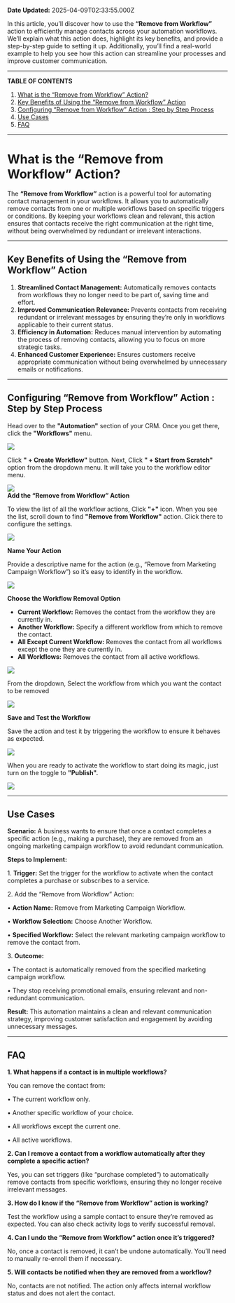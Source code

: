 **Date Updated:** 2025-04-09T02:33:55.000Z

In this article, you’ll discover how to use the **“Remove from Workflow”** action to efficiently manage contacts across your automation workflows. We’ll explain what this action does, highlight its key benefits, and provide a step-by-step guide to setting it up. Additionally, you’ll find a real-world example to help you see how this action can streamline your processes and improve customer communication.

---

**TABLE OF CONTENTS**

1. [What is the “Remove from Workflow” Action?](#What-is-the-%E2%80%9CRemove-from-Workflow%E2%80%9D-Action?)[](#Key-Benefits-of-Using-the-%E2%80%9CRemove-from-Workflow%E2%80%9D-Action)
2. [Key Benefits of Using the “Remove from Workflow” Action](#Key-Benefits-of-Using-the-%E2%80%9CRemove-from-Workflow%E2%80%9D-Action)[](#Step-by-Step-Process-for-Using-the-%E2%80%9CRemove-from-Workflow%E2%80%9D-Action)[](#Configuring-%E2%80%9CRemove-from-Workflow%E2%80%9D-Action-%3A-Step-by-Step-Process)
3. [Configuring “Remove from Workflow” Action : Step by Step Process](#Configuring-%E2%80%9CRemove-from-Workflow%E2%80%9D-Action-%3A-Step-by-Step-Process)
4. [](#Example%3A-Marketing-Campaign-Cleanup)[Use Cases](#Use-Cases)
5. [FAQ](#FAQ)

---

# **What is the “Remove from Workflow” Action?**

  
The **“Remove from Workflow”** action is a powerful tool for automating contact management in your workflows. It allows you to automatically remove contacts from one or multiple workflows based on specific triggers or conditions. By keeping your workflows clean and relevant, this action ensures that contacts receive the right communication at the right time, without being overwhelmed by redundant or irrelevant interactions.

---

## **Key Benefits of Using the “Remove from Workflow” Action**

  
1. **Streamlined Contact Management:** Automatically removes contacts from workflows they no longer need to be part of, saving time and effort.
2. **Improved Communication Relevance:** Prevents contacts from receiving redundant or irrelevant messages by ensuring they’re only in workflows applicable to their current status.
3. **Efficiency in Automation:** Reduces manual intervention by automating the process of removing contacts, allowing you to focus on more strategic tasks.
4. **Enhanced Customer Experience:** Ensures customers receive appropriate communication without being overwhelmed by unnecessary emails or notifications.

---

## **Configuring “Remove from Workflow” Action : Step by Step Process**
  
  
Head over to the **"Automation"** section of your CRM. Once you get there, click the **"Workflows"** menu.

![](https://s3.amazonaws.com/cdn.freshdesk.com/data/helpdesk/attachments/production/155037743577/original/LducBGjpOhjDCyAciTCMv6xmHWntNsT0eQ.png?1733319807)

  
Click **" + Create Workflow"** button. Next, Click **" + Start from Scratch"** option from the dropdown menu. It will take you to the workflow editor menu.

![](https://s3.amazonaws.com/cdn.freshdesk.com/data/helpdesk/attachments/production/155038188859/original/bSWlYHJGZWprpe5cfNxNfeUQjg8BIywZEw.png?1733983194)  
**Add the “Remove from Workflow” Action**

To view the list of all the workflow actions, Click **"+"** icon. When you see the list, scroll down to find **"Remove from Workflow"** action. Click there to configure the settings.

![](https://s3.amazonaws.com/cdn.freshdesk.com/data/helpdesk/attachments/production/155037749735/original/cDMwvUsu4s0n_nF2gN1fXpMumVR63h1wVA.png?1733323255)

  
**Name Your Action**

Provide a descriptive name for the action (e.g., “Remove from Marketing Campaign Workflow”) so it’s easy to identify in the workflow.

![](https://s3.amazonaws.com/cdn.freshdesk.com/data/helpdesk/attachments/production/155037749730/original/K6R-lpptNAiWwmR5mZaPcoHG-Tu1OZgUMg.png?1733323246)

  
**Choose the Workflow Removal Option**

* **Current Workflow:** Removes the contact from the workflow they are currently in.
* **Another Workflow:** Specify a different workflow from which to remove the contact.
* **All Except Current Workflow:** Removes the contact from all workflows except the one they are currently in.
* **All Workflows:** Removes the contact from all active workflows.

**![](https://s3.amazonaws.com/cdn.freshdesk.com/data/helpdesk/attachments/production/155038191746/original/GZ0jPomXVuNWGsyullicEeQ7U01QHyYBaQ.png?1733986911)** 

From the dropdown, Select the workflow from which you want the contact to be removed

![](https://s3.amazonaws.com/cdn.freshdesk.com/data/helpdesk/attachments/production/155037749816/original/UmFTlc2p8-Du7R-MX4Ys2EiWR3KKBCwmxw.png?1733323294)

  
**Save and Test the Workflow**

Save the action and test it by triggering the workflow to ensure it behaves as expected.

![](https://s3.amazonaws.com/cdn.freshdesk.com/data/helpdesk/attachments/production/155037749910/original/pbv1OpZB9EuPSuEcSL8d3GKtKHv7f5n4Kg.png?1733323331)

  
When you are ready to activate the workflow to start doing its magic, just turn on the toggle to **"Publish".**

![](https://s3.amazonaws.com/cdn.freshdesk.com/data/helpdesk/attachments/production/155038191955/original/M1cMZ4bRqUlwkjOmdUxlP3-fZF_fdpjHjA.png?1733987133)

---

## **Use Cases**

  
**Scenario:** A business wants to ensure that once a contact completes a specific action (e.g., making a purchase), they are removed from an ongoing marketing campaign workflow to avoid redundant communication.

  
**Steps to Implement:**  
  
 1\. **Trigger:** Set the trigger for the workflow to activate when the contact completes a purchase or subscribes to a service.  
  
 2\. Add the “Remove from Workflow” Action:  
  
 • **Action Name:** Remove from Marketing Campaign Workflow.  
  
 • **Workflow Selection:** Choose Another Workflow.  
  
 •   **Specified Workflow:** Select the relevant marketing campaign workflow to remove the contact from.  
  
 3\. **Outcome:**

 • The contact is automatically removed from the specified marketing campaign workflow.  
  
 • They stop receiving promotional emails, ensuring relevant and non-redundant communication.

  
**Result:** This automation maintains a clean and relevant communication strategy, improving customer satisfaction and engagement by avoiding unnecessary messages.

  
---

## **FAQ**

  
**1\. What happens if a contact is in multiple workflows?**

You can remove the contact from:

• The current workflow only.

• Another specific workflow of your choice.

• All workflows except the current one.

• All active workflows.

  
**2\. Can I remove a contact from a workflow automatically after they complete a specific action?**

Yes, you can set triggers (like “purchase completed”) to automatically remove contacts from specific workflows, ensuring they no longer receive irrelevant messages.

  
**3\. How do I know if the “Remove from Workflow” action is working?**

Test the workflow using a sample contact to ensure they’re removed as expected. You can also check activity logs to verify successful removal.

  
**4\. Can I undo the “Remove from Workflow” action once it’s triggered?**

No, once a contact is removed, it can’t be undone automatically. You’ll need to manually re-enroll them if necessary.

  
**5\. Will contacts be notified when they are removed from a workflow?**

No, contacts are not notified. The action only affects internal workflow status and does not alert the contact.